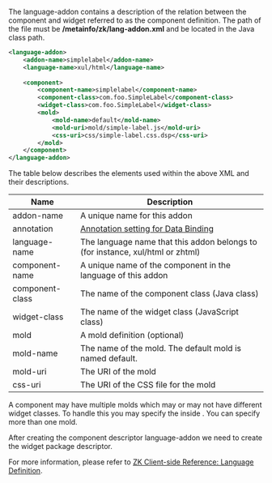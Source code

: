 The language-addon contains a description of the relation between the
component and widget referred to as the component definition. The path
of the file must be **/metainfo/zk/lang-addon.xml** and be located in
the Java class path.

```xml
<language-addon>
    <addon-name>simplelabel</addon-name>
    <language-name>xul/html</language-name>
 
    <component>
        <component-name>simplelabel</component-name>
        <component-class>com.foo.SimpleLabel</component-class>
        <widget-class>com.foo.SimpleLabel</widget-class>
        <mold>
            <mold-name>default</mold-name>
            <mold-uri>mold/simple-label.js</mold-uri>
            <css-uri>css/simple-label.css.dsp</css-uri>
        </mold>
    </component>
</language-addon>
```

The table below describes the elements used within the above XML and
their descriptions.

| Name            | Description                                                                           |
|-----------------|---------------------------------------------------------------------------------------|
| addon-name      | A unique name for this addon                                                          |
| annotation      | [Annotation setting for Data Binding]({{site.baseurl}}/zk_component_ref/data_binding) |
| language-name   | The language name that this addon belongs to (for instance, xul/html or zhtml)        |
| component-name  | A unique name of the component in the language of this addon                          |
| component-class | The name of the component class (Java class)                                          |
| widget-class    | The name of the widget class (JavaScript class)                                       |
| mold            | A mold definition (optional)                                                          |
| mold-name       | The name of the mold. The default mold is named default.                              |
| mold-uri        | The URI of the mold                                                                   |
| css-uri         | The URI of the CSS file for the mold                                                  |

A component may have multiple molds which may or may not have different
widget classes. To handle this you may specify the **<widget-class>**
inside **<mold>**. You can specify more than one mold.

After creating the component descriptor language-addon we need to create
the widget package descriptor.

For more information, please refer to [ZK Client-side Reference: Language Definition]({{site.baseurl}}/zk_client_side_ref/language_definition).
